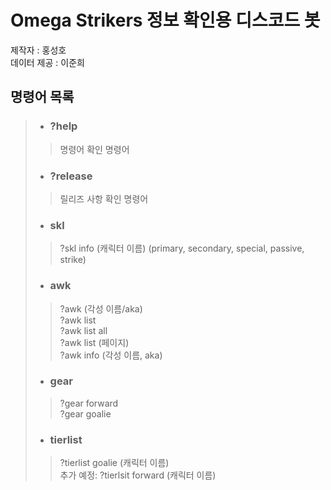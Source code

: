 # Omega Strikers 정보 확인용 디스코드 봇<br/>

제작자 : 홍성호<br/>
데이터 제공 : 이준희

## 명령어 목록
> * ###  ?help
>>명령어 확인 명령어<br/>
> 
> * ###  ?release
>> 릴리즈 사항 확인 명령어
> 
> * ###  skl 
>>?skl info (캐릭터 이름) (primary, secondary, special, passive, strike)
>
> * ### awk
>>?awk (각성 이름/aka) <br/>
>>?awk list <br/>
>>?awk list all <br/>
>>?awk list (페이지) <br/>
>>?awk info (각성 이름, aka) <br/>
> 
> * ###  gear
>> ?gear forward<br/>
>> ?gear goalie<br/>
>>
> * ###  tierlist
>> ?tierlist goalie (캐릭터 이름)<br/>
>> 추가 예정: ?tierlsit forward (캐릭터 이름)<br/>
